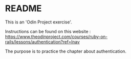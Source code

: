 # README

This is an 'Odin Project exercise'.

Instructions can be found on this website :
https://www.theodinproject.com/courses/ruby-on-rails/lessons/authentication?ref=lnav

The purpose is to practice the chapter about authentication.
